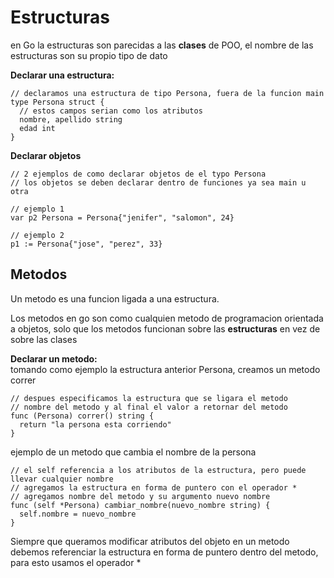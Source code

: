 # Estructuras
en Go la estructuras son parecidas a las **clases** de POO, el nombre de las estructuras
son su propio tipo de dato

**Declarar una estructura:**
```
// declaramos una estructura de tipo Persona, fuera de la funcion main
type Persona struct {
  // estos campos serian como los atributos
  nombre, apellido string
  edad int
}
```

**Declarar objetos**
```
// 2 ejemplos de como declarar objetos de el typo Persona
// los objetos se deben declarar dentro de funciones ya sea main u otra

// ejemplo 1
var p2 Persona = Persona{"jenifer", "salomon", 24}

// ejemplo 2
p1 := Persona{"jose", "perez", 33}
```

## Metodos
Un metodo es una funcion ligada a una estructura.   

Los metodos en go son como cualquien metodo de programacion orientada a objetos, solo que los metodos funcionan
sobre las **estructuras** en vez de sobre las clases

**Declarar un metodo:**   
tomando como ejemplo la estructura anterior Persona, creamos un metodo correr
```
// despues especificamos la estructura que se ligara el metodo
// nombre del metodo y al final el valor a retornar del metodo
func (Persona) correr() string {
  return "la persona esta corriendo"
}
```
ejemplo de un metodo que cambia el nombre de la persona      
```
// el self referencia a los atributos de la estructura, pero puede llevar cualquier nombre
// agregamos la estructura en forma de puntero con el operador *
// agregamos nombre del metodo y su argumento nuevo nombre
func (self *Persona) cambiar_nombre(nuevo_nombre string) {
  self.nombre = nuevo_nombre
}
```

Siempre que queramos modificar atributos del objeto en un metodo debemos referenciar la estructura
en forma de puntero dentro del metodo, para esto usamos el operador *
